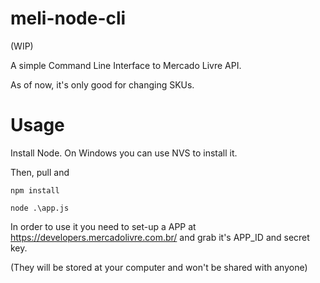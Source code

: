 # meli-node-cli

(WIP)

A simple Command Line Interface to Mercado Livre API.

As of now, it's only good for changing SKUs.

# Usage

Install Node. On Windows you can use NVS to install it.

Then, pull and 

```npm install```

```node .\app.js```

In order to use it you need to set-up a APP at https://developers.mercadolivre.com.br/ and grab it's APP_ID and secret key. 

(They will be stored at your computer and won't be shared with anyone)
